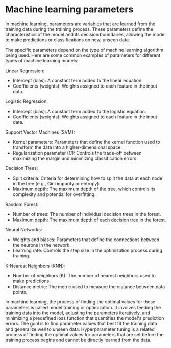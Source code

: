 # Machine learning parameters

In machine learning, parameters are variables that are learned from the training data during the training process. These parameters define the characteristics of the model and its decision boundaries, allowing the model to make predictions or classifications on new, unseen data.

The specific parameters depend on the type of machine learning algorithm being used. Here are some common examples of parameters for different types of machine learning models:

Linear Regression:
* Intercept (bias): A constant term added to the linear equation.
* Coefficients (weights): Weights assigned to each feature in the input data.

Logistic Regression:
* Intercept (bias): A constant term added to the logistic equation.
* Coefficients (weights): Weights assigned to each feature in the input data.

Support Vector Machines (SVM):
* Kernel parameters: Parameters that define the kernel function used to transform the data into a higher-dimensional space.
* Regularization parameter (C): Controls the trade-off between maximizing the margin and minimizing classification errors.

Decision Trees:
* Split criteria: Criteria for determining how to split the data at each node in the tree (e.g., Gini impurity or entropy).
* Maximum depth: The maximum depth of the tree, which controls its complexity and potential for overfitting.

Random Forest:
* Number of trees: The number of individual decision trees in the forest.
* Maximum depth: The maximum depth of each decision tree in the forest.

Neural Networks:
* Weights and biases: Parameters that define the connections between the neurons in the network.
* Learning rate: Controls the step size in the optimization process during training.

K-Nearest Neighbors (KNN):
* Number of neighbors (K): The number of nearest neighbors used to make predictions.
* Distance metric: The metric used to measure the distance between data points.

In machine learning, the process of finding the optimal values for these parameters is called model training or optimization. It involves feeding the training data into the model, adjusting the parameters iteratively, and minimizing a predefined loss function that quantifies the model's prediction errors. The goal is to find parameter values that best fit the training data and generalize well to unseen data. Hyperparameter tuning is a related process of finding the optimal values for parameters that are set before the training process begins and cannot be directly learned from the data.